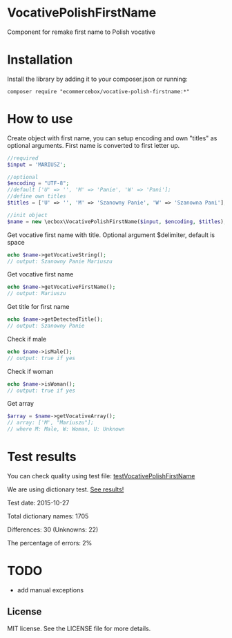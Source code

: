 # VocativePolishFirstName
Component for remake first name to Polish vocative


Installation
======================

Install the library by adding it to your composer.json or running:

    composer require "ecommercebox/vocative-polish-firstname:*"

# How to use

Create object with first name, you can setup encoding and own "titles" as optional arguments.
First name is converted to first letter up.

```php
//required
$input = 'MARIUSZ';

//optional
$encoding = "UTF-8";
//default ['U' => '', 'M' => 'Panie', 'W' => 'Pani'];
//define own titles
$titles = ['U' => '', 'M' => 'Szanowny Panie', 'W' => 'Szanowna Pani'];

//init object
$name = new \ecbox\VocativePolishFirstName($input, $encoding, $titles);
```

Get vocative first name with title. Optional argument $delimiter, default is space
```php
echo $name->getVocativeString();
// output: Szanowny Panie Mariuszu
```

Get vocative first name
```php
echo $name->getVocativeFirstName();
// output: Mariuszu
```

Get title for first name
```php
echo $name->getDetectedTitle();
// output: Szanowny Panie
```

Check if male
```php
echo $name->isMale();
// output: true if yes
```

Check if woman
```php
echo $name->isWoman();
// output: true if yes
```

Get array
```php
$array = $name->getVocativeArray();
// array: ['M', "Mariuszu"];
// where M: Male, W: Woman, U: Unknown
```

# Test results

You can check quality using test file: [testVocativePolishFirstName](test/testVocativePolishFirstName.php)

We are using dictionary test. [See results!](https://htmlpreview.github.io/?https://github.com/ecommercebox/vocative-polish-firstname/blob/master/test/RESULTS.html)

Test date: 2015-10-27

Total dictionary names: 1705 

Differences: 30 (Unknowns: 22)

The percentage of errors: 2% 

# TODO

* add manual exceptions

License
-------
MIT license. See the LICENSE file for more details.
